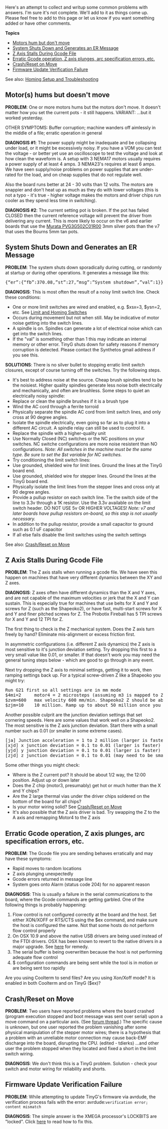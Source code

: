 Here's an attempt to collect and writup some common problems with answers. I'm sure it's not complete. We'll add to it as things come up. Please feel free to add to this page or let us know if you want something added or have other comments.

**Topics**
* [Motors hum but don't move](https://github.com/synthetos/TinyG/wiki/Troubleshooting#motors-hums-but-doesnt-move)
* [System Shuts Down and Generates an ER Message](https://github.com/synthetos/TinyG/wiki/Troubleshooting#system-shuts-down-and-generates-an-er-message)
* [Z Axis Stalls During Gcode File](https://github.com/synthetos/TinyG/wiki/Troubleshooting#z-axis-stalls-during-gcode-file)
* [Erratic Gcode operation, Z axis plunges, arc specification errors, etc.](https://github.com/synthetos/TinyG/wiki/Troubleshooting#erratic-gcode-operation-z-axis-plunges-arc-specification-errors-etc)
* [Crash/Reset on Move](https://github.com/synthetos/TinyG/wiki/Troubleshooting#crashreset-on-move)
* [Firmware Update Verification Failure](https://github.com/synthetos/TinyG/wiki/Troubleshooting#firmware-update-verification-failure)

See also: [Homing Setup and Troubleshooting](https://github.com/synthetos/TinyG/wiki/Homing-and-Limits-Setup-and-Troubleshooting)

## Motor(s) hums but doesn't move 
**PROBLEM**: One or more motors hums but the motors don't move. It doesn't matter how you set the current pots - it still happens. VARIANT: ...but it worked yesterday.

OTHER SYMPTOMS: Buffer corruption; machine wanders off aimlessly in the middle of a file; erratic operation in general 

**DIAGNOSIS #1**: The power supply might be inadequate and be collapsing under load, or it might be excessively noisy. If you have a VOM you can test the voltage - or better yet use an oscilloscope to test the voltage and look at how clean the waveform is. A setup with 3 NEMA17 motors usually requires a power supply of at least 4 amps. 3 NEMA23's requires at least 6 amps. We have seen supply/noise problems on power supplies that are under-rated for the load, and on cheap supplies that do not regulate well.

Also the board runs better at 24 - 30 volts than 12 volts. The motors are snappier and don't heat up as much as they do with lower voltages (this is not a typo - it's true - higher voltage makes the motors and driver chips run cooler as they spend less time in switching). 

**DIAGNOSIS #2**: The current setting pot is broken. If the pot has failed CLOSED then the current reference voltage will prevent the driver from delivering any current. This is more likely to occur on the v6 and earlier boards that use the [Murata PVG3G502C01R00](http://www.mouser.com/ProductDetail/Murata/PVG3G502C01R00/?qs=%2fha2pyFadujnuS%2ft7JadhCuZJcqCPg4UcIYXtdCnkEtP24rXvClytw%3d%3d) 3mm silver pots than the v7 that uses the Bourns 5mm tan pots.

## System Shuts Down and Generates an ER Message
**PROBLEM**: The system shuts down sporadically during cutting, or randomly at startup or during other operations. It generates a message like this: 
<pre>
{“er”:{“fb”:370.08,”st”:27,”msg”:”System shutdown”,”val”:1}}
</pre>

**DIAGNOSIS**: This is most often the result of a noisy limit switch line. Check these conditions:
* One or more limit switches are wired and enabled, e.g. $xsx=3, $ysn=2, etc. See [Limit and Homing Switches](https://github.com/synthetos/TinyG/wiki/TinyG-Homing#switch-configuration) 
* Occurs during movement but not when still. May be indicative of motor noise getting into the switch lines.
* A spindle is on. Spindles can generate a lot of electrical noise which can get into the switch lines.
* If the "val" is something other than 1 this may indicate an internal memory or other error. TinyG shuts down for safety reasons if memory corruption is detected. Please contact the Synthetos gmail address if you see this.

**SOLUTIONS**: There is no silver bullet to stopping erratic limit switch closures, except of course turning off the switches. Try the following steps.
* It's best to address noise at the source. Cheap brush spindles tend to be the noisiest. Higher quality spindles generate less noise both electrically and mechanically, and often are brushless. Some steps to quiet an electrically noisy spindle:
 * Replace or clean the spindle brushes if it is a brush type
 * Wind the AC cord through a ferrite torroid
 * Physically separate the spindle AC cord from limit switch lines, and only cross at 90 degree angles.
 * Isolate the spindle electrically, even going so far as to plug it into a different AC circuit. A spindle relay can still be used to control it.
 * Replace the spindle with a higher-quality unit
* Use Normally Closed (NC) switches or the NC positions on your switches. NC switche configurations are more noise resistent than NO configurations. _Note: All switches in the machine must be the same type. Be sure to set the $st variable for NC switches._
* Try conditioning the limit switch lines:
 * Use grounded, shielded wire for limit lines. Ground the lines at the TinyG board end.
 * Use grounded, shielded wire for stepper lines. Ground the lines at the TinyG board end.
 * Physically isolate the limit lines from the stepper lines and cross only at 90 degree angles.
 * Provide a pullup resistor on each switch line. Tie the switch side of the line to 3.3v through a 1K resistor. Use the 3.3v available on the limit switch header. DO NOT USE 5v OR HIGHER VOLTAGES! _Note: v7 and later boards have pullup resistors on-board, so this step is not usually necessary._
 * In addition to the pullup resistor, provide a small capacitor to ground such as 0.1 uF capacitor
* If all else fails disable the limit switches using the switch settings

See also: [Crash/Reset on Move](https://github.com/synthetos/TinyG/wiki/Troubleshooting#crashreset-on-move)

## Z Axis Stalls During Gcode File
**PROBLEM**: The Z axis stalls when running a gcode file. We have seen this happen on machines that have very different dynamics between the XY and Z axes.

**DIAGNOSIS**: Z axes often have different dynamics than the X and Y axes, and are not capable of the maximum velocities or jerk that the X and Y can sustain. This is especially true for machines that use belts for X and Y and screws for Z (such as the Shapeoko2), or have fast, multi-start screws for X and Y and finer pitched screws for Z. The Probotix Fireball has 5 TPI screws for X and Y and 12 TPI for Z.

The first thing to check is the Z mechanical system. Does the Z axis turn freely by hand? Eliminate mis-alignment or excess friction first.

In asymmetric configurations (i.e. different Z axis dynamics) the Z axis is most sensitive to it's junction deviation setting. Try dropping this first to a very small value like 0.01, or smaller. If that doesn't work you may need the general tuning steps below - which are good to go through in any event. 

Next try dropping the Z axis to minimal settings, getting it to work, then ramping settings back up. For a typical screw-driven Z like a Shapeoko you might try:
<pre>
Run G21 first so all settings are in mm mode
$4mi=2     motor4 = 2 microsteps (assuming m3 is mapped to Z axis)
$zvm=600   max velocity 600 mm/min. Shapeoko2 Z should be able to do 1000 - 1200
$zjm=10    10 million. Ramp up to about 50 million once you clear the lower numbers
</pre>

Another possible culprit are the junction deviation settings that set cornering speeds. Here are some values that work well on a Shapeoko2. The most sensitive is the Z axis junction deviation. Start there with a small number such as 0.01 (or smaller in some extreme cases).
<pre>
[ja] Junction acceleration = 1 to 2 million (larger is faster)
[xjd] x junction deviation = 0.1 to 0.01 (larger is faster) 
[yjd] y junction deviation = 0.1 to 0.01 (larger is faster) 
[zjd] z junction deviation = 0.1 to 0.01 (may need to be smaller than X and Y)
</pre>

Some other things you might check:
* Where is the Z current pot? It should be about 1/2 way, the 12:00 position. Adjust up or down later
* Does the Z chip (motor3, presumably) get hot or much hotter than the X and Y chips?
* Are the 2 large thermal vias under the driver chips soldered on the bottom of the board for all chips?
* Is your motor wiring solid? See [Crash/Reset on Move](https://github.com/synthetos/TinyG/wiki/Troubleshooting#crashreset-on-move)
* It's also possible that the Z axis driver is bad. Try swapping the Z to the A axis and remapping Motor4 to the Z axis 

## Erratic Gcode operation, Z axis plunges, arc specification errors, etc.
**PROBLEM**: The Gcode file you are sending behaves erratically and may have these symptoms:
* Rapid moves to random locations
* Z axis plunging unexpectedly
* Gcode errors returned in message line
* System goes onto Alarm (status code 204) for no apparent reason

**DIAGNOSIS**: This is usually a failure in the serial communications to the board, where the Gcode commands are getting garbled. One of the following things is probably happening:

1. Flow control is not configured correctly at the board and the host. Set either XON/XOFF or RTS/CTS using the $ex command, and make sure the host is configured the same. Not that some hosts do not perform flow control properly 
1. On OSX 10.9 and above the native USB drivers are being used instead of the FTDI drivers. OSX has been known to revert to the native drivers in a major upgrade. See [here](/Connecting-TinyG#install-ftdi-drivers) for remedy.
1. The serial buffer is being overwritten because the host is not performing adequate flow control
1. $ configuration commands are being sent while the tool is in motion or are being sent too rapidly

Are you using Coolterm to send files? Are you using Xon/Xoff mode? It is enabled in both Coolterm and on TinyG ($ex)?

## Crash/Reset on Move
**PROBLEM**: Two users have reported problems where the board crashed (program execution stopped and boot message was sent over serial) upon a move command on a particular axis. (See [forum thread](https://www.synthetos.com/topic/reset-on-move/).) The specific cause is unknown, but one user reported the problem vanishing after some physical manipulation of the stepper motor wires; there is a hypothesis that a problem with an unreliable motor connection may cause back-EMF discharge into the board, disrupting the CPU. (edited - tdierks)
...and other user the problem stopped when they located and fixed a short in the limit switch wiring. 

**DIAGNOSIS**: We don't think this is a TinyG problem. Solution - check your switch and motor wiring for reliability and shorts.

## Firmware Update Verification Failure
**PROBLEM**:  While attempting to update TinyG's firmware via avrdude, the verification process fails with the error: avrdude:`verification error; content mismatch`

**DIAGNOSIS**:  The simple answer is the XMEGA processor's LOCKBITS are "locked".  Click [here](https://github.com/synthetos/TinyG/wiki/Firmware-Update-Verification-Failure) to read how to fix this.